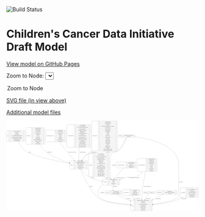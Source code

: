 <link rel='stylesheet' href="assets/style.css">
<link rel='stylesheet' href="https://unpkg.com/leaflet@1.5.1/dist/leaflet.css" integrity="sha512-xwE/Az9zrjBIphAcBb3F6JVqxf46+CDLwfLMHloNu6KEQCAWi6HcDUbeOfBIptF7tcCzusKFjFw2yuvEpDL9wQ==" crossorigin="">
<script type="text/javascript" src="https://code.jquery.com/jquery-3.2.1.min.js"></script>
<script type="text/javascript"  src="https://unpkg.com/leaflet@1.5.1/dist/leaflet.js"></script>
<script type="text/javascript" src="assets/actions.js"></script>

![Build Status](https://github.com/CBIIT/ccdi-model/actions/workflows/model-test-and-deploy.yml/badge.svg)

# Children's Cancer Data Initiative Draft Model

[View model on GitHub Pages](https://cbiit.github.io/ccdi-model/)



Zoom to Node: <select id="node_select">
  <option value="">Zoom to Node</option>
</select>
<div id="model"></div>

<p>
<a href="./model-desc/ccdi-model.svg">SVG file (in view above)</a>
<p>
<a href="./model-desc">Additional model files</a>
<div id='graph' style='display:off;'>
<svg width="3691pt" height="1735pt"
 viewBox="0.00 0.00 3690.50 1735.00" xmlns="http://www.w3.org/2000/svg" xmlns:xlink="http://www.w3.org/1999/xlink">
<g id="graph0" class="graph" transform="scale(1 1) rotate(0) translate(4 1731)">
<title>Perl</title>
<polygon fill="#ffffff" stroke="transparent" points="-4,4 -4,-1731 3686.5,-1731 3686.5,4 -4,4"/>
<!-- imaging_file -->
<g id="node1" class="node">
<title>imaging_file</title>
<path fill="none" stroke="#000000" d="M383.5,-1278C383.5,-1278 717.5,-1278 717.5,-1278 723.5,-1278 729.5,-1284 729.5,-1290 729.5,-1290 729.5,-1588 729.5,-1588 729.5,-1594 723.5,-1600 717.5,-1600 717.5,-1600 383.5,-1600 383.5,-1600 377.5,-1600 371.5,-1594 371.5,-1588 371.5,-1588 371.5,-1290 371.5,-1290 371.5,-1284 377.5,-1278 383.5,-1278"/>
<text text-anchor="middle" x="423.5" y="-1435.3" font-family="Times,serif" font-size="14.00" fill="#000000">imaging_file</text>
<polyline fill="none" stroke="#000000" points="475.5,-1278 475.5,-1600 "/>
<text text-anchor="middle" x="486" y="-1435.3" font-family="Times,serif" font-size="14.00" fill="#000000"> </text>
<polyline fill="none" stroke="#000000" points="496.5,-1278 496.5,-1600 "/>
<text text-anchor="middle" x="602.5" y="-1584.8" font-family="Times,serif" font-size="14.00" fill="#000000">checksum_algorithm</text>
<polyline fill="none" stroke="#000000" points="496.5,-1577 708.5,-1577 "/>
<text text-anchor="middle" x="602.5" y="-1561.8" font-family="Times,serif" font-size="14.00" fill="#000000">checksum_value</text>
<polyline fill="none" stroke="#000000" points="496.5,-1554 708.5,-1554 "/>
<text text-anchor="middle" x="602.5" y="-1538.8" font-family="Times,serif" font-size="14.00" fill="#000000">dcf_indexd_guid</text>
<polyline fill="none" stroke="#000000" points="496.5,-1531 708.5,-1531 "/>
<text text-anchor="middle" x="602.5" y="-1515.8" font-family="Times,serif" font-size="14.00" fill="#000000">file_description</text>
<polyline fill="none" stroke="#000000" points="496.5,-1508 708.5,-1508 "/>
<text text-anchor="middle" x="602.5" y="-1492.8" font-family="Times,serif" font-size="14.00" fill="#000000">file_mapping_level</text>
<polyline fill="none" stroke="#000000" points="496.5,-1485 708.5,-1485 "/>
<text text-anchor="middle" x="602.5" y="-1469.8" font-family="Times,serif" font-size="14.00" fill="#000000">file_name</text>
<polyline fill="none" stroke="#000000" points="496.5,-1462 708.5,-1462 "/>
<text text-anchor="middle" x="602.5" y="-1446.8" font-family="Times,serif" font-size="14.00" fill="#000000">file_size</text>
<polyline fill="none" stroke="#000000" points="496.5,-1439 708.5,-1439 "/>
<text text-anchor="middle" x="602.5" y="-1423.8" font-family="Times,serif" font-size="14.00" fill="#000000">file_type</text>
<polyline fill="none" stroke="#000000" points="496.5,-1416 708.5,-1416 "/>
<text text-anchor="middle" x="602.5" y="-1400.8" font-family="Times,serif" font-size="14.00" fill="#000000">file_url_in_cds</text>
<polyline fill="none" stroke="#000000" points="496.5,-1393 708.5,-1393 "/>
<text text-anchor="middle" x="602.5" y="-1377.8" font-family="Times,serif" font-size="14.00" fill="#000000">image_modality</text>
<polyline fill="none" stroke="#000000" points="496.5,-1370 708.5,-1370 "/>
<text text-anchor="middle" x="602.5" y="-1354.8" font-family="Times,serif" font-size="14.00" fill="#000000">imaging_instrument_model</text>
<polyline fill="none" stroke="#000000" points="496.5,-1347 708.5,-1347 "/>
<text text-anchor="middle" x="602.5" y="-1331.8" font-family="Times,serif" font-size="14.00" fill="#000000">imaging_platform</text>
<polyline fill="none" stroke="#000000" points="496.5,-1324 708.5,-1324 "/>
<text text-anchor="middle" x="602.5" y="-1308.8" font-family="Times,serif" font-size="14.00" fill="#000000">md5sum</text>
<polyline fill="none" stroke="#000000" points="496.5,-1301 708.5,-1301 "/>
<text text-anchor="middle" x="602.5" y="-1285.8" font-family="Times,serif" font-size="14.00" fill="#000000">software_package</text>
<polyline fill="none" stroke="#000000" points="708.5,-1278 708.5,-1600 "/>
<text text-anchor="middle" x="719" y="-1435.3" font-family="Times,serif" font-size="14.00" fill="#000000"> </text>
</g>
<!-- sample -->
<g id="node2" class="node">
<title>sample</title>
<path fill="none" stroke="#000000" d="M1228.5,-800.5C1228.5,-800.5 1542.5,-800.5 1542.5,-800.5 1548.5,-800.5 1554.5,-806.5 1554.5,-812.5 1554.5,-812.5 1554.5,-949.5 1554.5,-949.5 1554.5,-955.5 1548.5,-961.5 1542.5,-961.5 1542.5,-961.5 1228.5,-961.5 1228.5,-961.5 1222.5,-961.5 1216.5,-955.5 1216.5,-949.5 1216.5,-949.5 1216.5,-812.5 1216.5,-812.5 1216.5,-806.5 1222.5,-800.5 1228.5,-800.5"/>
<text text-anchor="middle" x="1250.5" y="-877.3" font-family="Times,serif" font-size="14.00" fill="#000000">sample</text>
<polyline fill="none" stroke="#000000" points="1284.5,-800.5 1284.5,-961.5 "/>
<text text-anchor="middle" x="1295" y="-877.3" font-family="Times,serif" font-size="14.00" fill="#000000"> </text>
<polyline fill="none" stroke="#000000" points="1305.5,-800.5 1305.5,-961.5 "/>
<text text-anchor="middle" x="1419.5" y="-946.3" font-family="Times,serif" font-size="14.00" fill="#000000">alternate_sample_id</text>
<polyline fill="none" stroke="#000000" points="1305.5,-938.5 1533.5,-938.5 "/>
<text text-anchor="middle" x="1419.5" y="-923.3" font-family="Times,serif" font-size="14.00" fill="#000000">participant_age_at_collection</text>
<polyline fill="none" stroke="#000000" points="1305.5,-915.5 1533.5,-915.5 "/>
<text text-anchor="middle" x="1419.5" y="-900.3" font-family="Times,serif" font-size="14.00" fill="#000000">sample_anatomic_site</text>
<polyline fill="none" stroke="#000000" points="1305.5,-892.5 1533.5,-892.5 "/>
<text text-anchor="middle" x="1419.5" y="-877.3" font-family="Times,serif" font-size="14.00" fill="#000000">sample_description</text>
<polyline fill="none" stroke="#000000" points="1305.5,-869.5 1533.5,-869.5 "/>
<text text-anchor="middle" x="1419.5" y="-854.3" font-family="Times,serif" font-size="14.00" fill="#000000">sample_id</text>
<polyline fill="none" stroke="#000000" points="1305.5,-846.5 1533.5,-846.5 "/>
<text text-anchor="middle" x="1419.5" y="-831.3" font-family="Times,serif" font-size="14.00" fill="#000000">sample_tumor_status</text>
<polyline fill="none" stroke="#000000" points="1305.5,-823.5 1533.5,-823.5 "/>
<text text-anchor="middle" x="1419.5" y="-808.3" font-family="Times,serif" font-size="14.00" fill="#000000">sample_type</text>
<polyline fill="none" stroke="#000000" points="1533.5,-800.5 1533.5,-961.5 "/>
<text text-anchor="middle" x="1544" y="-877.3" font-family="Times,serif" font-size="14.00" fill="#000000"> </text>
</g>
<!-- imaging_file&#45;&gt;sample -->
<g id="edge18" class="edge">
<title>imaging_file&#45;&gt;sample</title>
<path fill="none" stroke="#000000" d="M631.8273,-1277.984C660.7022,-1232.4418 696.6141,-1185.8459 738.5,-1151 875.4494,-1037.0687 1067.2898,-965.1572 1206.4908,-924.4587"/>
<polygon fill="#000000" stroke="#000000" points="1207.7896,-927.7264 1216.4209,-921.5822 1205.8419,-921.0028 1207.7896,-927.7264"/>
<text text-anchor="middle" x="822" y="-1121.8" font-family="Times,serif" font-size="14.00" fill="#000000">of_imaging_file</text>
</g>
<!-- participant -->
<g id="node5" class="node">
<title>participant</title>
<path fill="none" stroke="#000000" d="M1854.5,-495.5C1854.5,-495.5 2158.5,-495.5 2158.5,-495.5 2164.5,-495.5 2170.5,-501.5 2170.5,-507.5 2170.5,-507.5 2170.5,-598.5 2170.5,-598.5 2170.5,-604.5 2164.5,-610.5 2158.5,-610.5 2158.5,-610.5 1854.5,-610.5 1854.5,-610.5 1848.5,-610.5 1842.5,-604.5 1842.5,-598.5 1842.5,-598.5 1842.5,-507.5 1842.5,-507.5 1842.5,-501.5 1848.5,-495.5 1854.5,-495.5"/>
<text text-anchor="middle" x="1890.5" y="-549.3" font-family="Times,serif" font-size="14.00" fill="#000000">participant</text>
<polyline fill="none" stroke="#000000" points="1938.5,-495.5 1938.5,-610.5 "/>
<text text-anchor="middle" x="1949" y="-549.3" font-family="Times,serif" font-size="14.00" fill="#000000"> </text>
<polyline fill="none" stroke="#000000" points="1959.5,-495.5 1959.5,-610.5 "/>
<text text-anchor="middle" x="2054.5" y="-595.3" font-family="Times,serif" font-size="14.00" fill="#000000">alternate_participant_id</text>
<polyline fill="none" stroke="#000000" points="1959.5,-587.5 2149.5,-587.5 "/>
<text text-anchor="middle" x="2054.5" y="-572.3" font-family="Times,serif" font-size="14.00" fill="#000000">ethnicity</text>
<polyline fill="none" stroke="#000000" points="1959.5,-564.5 2149.5,-564.5 "/>
<text text-anchor="middle" x="2054.5" y="-549.3" font-family="Times,serif" font-size="14.00" fill="#000000">gender</text>
<polyline fill="none" stroke="#000000" points="1959.5,-541.5 2149.5,-541.5 "/>
<text text-anchor="middle" x="2054.5" y="-526.3" font-family="Times,serif" font-size="14.00" fill="#000000">participant_id</text>
<polyline fill="none" stroke="#000000" points="1959.5,-518.5 2149.5,-518.5 "/>
<text text-anchor="middle" x="2054.5" y="-503.3" font-family="Times,serif" font-size="14.00" fill="#000000">race</text>
<polyline fill="none" stroke="#000000" points="2149.5,-495.5 2149.5,-610.5 "/>
<text text-anchor="middle" x="2160" y="-549.3" font-family="Times,serif" font-size="14.00" fill="#000000"> </text>
</g>
<!-- sample&#45;&gt;participant -->
<g id="edge19" class="edge">
<title>sample&#45;&gt;participant</title>
<path fill="none" stroke="#000000" d="M1432.2345,-800.4584C1463.5976,-753.3267 1509.0764,-696.4846 1563.5,-662 1643.8651,-611.0781 1746.3468,-583.9451 1832.4961,-569.4879"/>
<polygon fill="#000000" stroke="#000000" points="1833.0771,-572.9395 1842.3816,-567.8722 1831.948,-566.0311 1833.0771,-572.9395"/>
<text text-anchor="middle" x="1654" y="-632.8" font-family="Times,serif" font-size="14.00" fill="#000000">of_sample</text>
</g>
<!-- study -->
<g id="node7" class="node">
<title>study</title>
<path fill="none" stroke="#000000" d="M2397.5,-.5C2397.5,-.5 2787.5,-.5 2787.5,-.5 2793.5,-.5 2799.5,-6.5 2799.5,-12.5 2799.5,-12.5 2799.5,-195.5 2799.5,-195.5 2799.5,-201.5 2793.5,-207.5 2787.5,-207.5 2787.5,-207.5 2397.5,-207.5 2397.5,-207.5 2391.5,-207.5 2385.5,-201.5 2385.5,-195.5 2385.5,-195.5 2385.5,-12.5 2385.5,-12.5 2385.5,-6.5 2391.5,-.5 2397.5,-.5"/>
<text text-anchor="middle" x="2413.5" y="-100.3" font-family="Times,serif" font-size="14.00" fill="#000000">study</text>
<polyline fill="none" stroke="#000000" points="2441.5,-.5 2441.5,-207.5 "/>
<text text-anchor="middle" x="2452" y="-100.3" font-family="Times,serif" font-size="14.00" fill="#000000"> </text>
<polyline fill="none" stroke="#000000" points="2462.5,-.5 2462.5,-207.5 "/>
<text text-anchor="middle" x="2620.5" y="-192.3" font-family="Times,serif" font-size="14.00" fill="#000000">experimental_strategy_and_data_subtype</text>
<polyline fill="none" stroke="#000000" points="2462.5,-184.5 2778.5,-184.5 "/>
<text text-anchor="middle" x="2620.5" y="-169.3" font-family="Times,serif" font-size="14.00" fill="#000000">external_url</text>
<polyline fill="none" stroke="#000000" points="2462.5,-161.5 2778.5,-161.5 "/>
<text text-anchor="middle" x="2620.5" y="-146.3" font-family="Times,serif" font-size="14.00" fill="#000000">phs_accession</text>
<polyline fill="none" stroke="#000000" points="2462.5,-138.5 2778.5,-138.5 "/>
<text text-anchor="middle" x="2620.5" y="-123.3" font-family="Times,serif" font-size="14.00" fill="#000000">size_of_data_being_uploaded</text>
<polyline fill="none" stroke="#000000" points="2462.5,-115.5 2778.5,-115.5 "/>
<text text-anchor="middle" x="2620.5" y="-100.3" font-family="Times,serif" font-size="14.00" fill="#000000">study_acronym</text>
<polyline fill="none" stroke="#000000" points="2462.5,-92.5 2778.5,-92.5 "/>
<text text-anchor="middle" x="2620.5" y="-77.3" font-family="Times,serif" font-size="14.00" fill="#000000">study_data_types</text>
<polyline fill="none" stroke="#000000" points="2462.5,-69.5 2778.5,-69.5 "/>
<text text-anchor="middle" x="2620.5" y="-54.3" font-family="Times,serif" font-size="14.00" fill="#000000">study_description</text>
<polyline fill="none" stroke="#000000" points="2462.5,-46.5 2778.5,-46.5 "/>
<text text-anchor="middle" x="2620.5" y="-31.3" font-family="Times,serif" font-size="14.00" fill="#000000">study_name</text>
<polyline fill="none" stroke="#000000" points="2462.5,-23.5 2778.5,-23.5 "/>
<text text-anchor="middle" x="2620.5" y="-8.3" font-family="Times,serif" font-size="14.00" fill="#000000">study_short_title</text>
<polyline fill="none" stroke="#000000" points="2778.5,-.5 2778.5,-207.5 "/>
<text text-anchor="middle" x="2789" y="-100.3" font-family="Times,serif" font-size="14.00" fill="#000000"> </text>
</g>
<!-- sample&#45;&gt;study -->
<g id="edge20" class="edge">
<title>sample&#45;&gt;study</title>
<path fill="none" stroke="#000000" d="M1416.1972,-800.4081C1467.8913,-673.015 1582.6527,-422.7956 1743.5,-259 1829.509,-171.4145 2153.2363,-132.4489 2375.1352,-115.7458"/>
<polygon fill="#000000" stroke="#000000" points="2375.5798,-119.2225 2385.2931,-114.9913 2375.0613,-112.2417 2375.5798,-119.2225"/>
<text text-anchor="middle" x="1619" y="-465.8" font-family="Times,serif" font-size="14.00" fill="#000000">of_sample</text>
</g>
<!-- methylation_array_file -->
<g id="node3" class="node">
<title>methylation_array_file</title>
<path fill="none" stroke="#000000" d="M760,-1324C760,-1324 1127,-1324 1127,-1324 1133,-1324 1139,-1330 1139,-1336 1139,-1336 1139,-1542 1139,-1542 1139,-1548 1133,-1554 1127,-1554 1127,-1554 760,-1554 760,-1554 754,-1554 748,-1548 748,-1542 748,-1542 748,-1336 748,-1336 748,-1330 754,-1324 760,-1324"/>
<text text-anchor="middle" x="837" y="-1435.3" font-family="Times,serif" font-size="14.00" fill="#000000">methylation_array_file</text>
<polyline fill="none" stroke="#000000" points="926,-1324 926,-1554 "/>
<text text-anchor="middle" x="936.5" y="-1435.3" font-family="Times,serif" font-size="14.00" fill="#000000"> </text>
<polyline fill="none" stroke="#000000" points="947,-1324 947,-1554 "/>
<text text-anchor="middle" x="1032.5" y="-1538.8" font-family="Times,serif" font-size="14.00" fill="#000000">dcf_indexd_guid</text>
<polyline fill="none" stroke="#000000" points="947,-1531 1118,-1531 "/>
<text text-anchor="middle" x="1032.5" y="-1515.8" font-family="Times,serif" font-size="14.00" fill="#000000">file_description</text>
<polyline fill="none" stroke="#000000" points="947,-1508 1118,-1508 "/>
<text text-anchor="middle" x="1032.5" y="-1492.8" font-family="Times,serif" font-size="14.00" fill="#000000">file_mapping_level</text>
<polyline fill="none" stroke="#000000" points="947,-1485 1118,-1485 "/>
<text text-anchor="middle" x="1032.5" y="-1469.8" font-family="Times,serif" font-size="14.00" fill="#000000">file_name</text>
<polyline fill="none" stroke="#000000" points="947,-1462 1118,-1462 "/>
<text text-anchor="middle" x="1032.5" y="-1446.8" font-family="Times,serif" font-size="14.00" fill="#000000">file_size</text>
<polyline fill="none" stroke="#000000" points="947,-1439 1118,-1439 "/>
<text text-anchor="middle" x="1032.5" y="-1423.8" font-family="Times,serif" font-size="14.00" fill="#000000">file_type</text>
<polyline fill="none" stroke="#000000" points="947,-1416 1118,-1416 "/>
<text text-anchor="middle" x="1032.5" y="-1400.8" font-family="Times,serif" font-size="14.00" fill="#000000">file_url_in_cds</text>
<polyline fill="none" stroke="#000000" points="947,-1393 1118,-1393 "/>
<text text-anchor="middle" x="1032.5" y="-1377.8" font-family="Times,serif" font-size="14.00" fill="#000000">md5sum</text>
<polyline fill="none" stroke="#000000" points="947,-1370 1118,-1370 "/>
<text text-anchor="middle" x="1032.5" y="-1354.8" font-family="Times,serif" font-size="14.00" fill="#000000">methylation_platform</text>
<polyline fill="none" stroke="#000000" points="947,-1347 1118,-1347 "/>
<text text-anchor="middle" x="1032.5" y="-1331.8" font-family="Times,serif" font-size="14.00" fill="#000000">reporter_label</text>
<polyline fill="none" stroke="#000000" points="1118,-1324 1118,-1554 "/>
<text text-anchor="middle" x="1128.5" y="-1435.3" font-family="Times,serif" font-size="14.00" fill="#000000"> </text>
</g>
<!-- methylation_array_file&#45;&gt;sample -->
<g id="edge15" class="edge">
<title>methylation_array_file&#45;&gt;sample</title>
<path fill="none" stroke="#000000" d="M1021.4566,-1323.853C1058.6826,-1270.3589 1104.6036,-1206.4636 1148.5,-1151 1198.0293,-1088.4193 1257.2561,-1020.9436 1304.1122,-969.1009"/>
<polygon fill="#000000" stroke="#000000" points="1306.8156,-971.3299 1310.933,-961.5679 1301.6266,-966.6315 1306.8156,-971.3299"/>
<text text-anchor="middle" x="1264" y="-1121.8" font-family="Times,serif" font-size="14.00" fill="#000000">of_methylation_array_file</text>
</g>
<!-- synonym -->
<g id="node4" class="node">
<title>synonym</title>
<path fill="none" stroke="#000000" d="M2155,-1416C2155,-1416 2456,-1416 2456,-1416 2462,-1416 2468,-1422 2468,-1428 2468,-1428 2468,-1450 2468,-1450 2468,-1456 2462,-1462 2456,-1462 2456,-1462 2155,-1462 2155,-1462 2149,-1462 2143,-1456 2143,-1450 2143,-1450 2143,-1428 2143,-1428 2143,-1422 2149,-1416 2155,-1416"/>
<text text-anchor="middle" x="2183" y="-1435.3" font-family="Times,serif" font-size="14.00" fill="#000000">synonym</text>
<polyline fill="none" stroke="#000000" points="2223,-1416 2223,-1462 "/>
<text text-anchor="middle" x="2233.5" y="-1435.3" font-family="Times,serif" font-size="14.00" fill="#000000"> </text>
<polyline fill="none" stroke="#000000" points="2244,-1416 2244,-1462 "/>
<text text-anchor="middle" x="2345.5" y="-1446.8" font-family="Times,serif" font-size="14.00" fill="#000000">repository_of_synonym_id</text>
<polyline fill="none" stroke="#000000" points="2244,-1439 2447,-1439 "/>
<text text-anchor="middle" x="2345.5" y="-1423.8" font-family="Times,serif" font-size="14.00" fill="#000000">synonym_id</text>
<polyline fill="none" stroke="#000000" points="2447,-1416 2447,-1462 "/>
<text text-anchor="middle" x="2457.5" y="-1435.3" font-family="Times,serif" font-size="14.00" fill="#000000"> </text>
</g>
<!-- synonym&#45;&gt;sample -->
<g id="edge4" class="edge">
<title>synonym&#45;&gt;sample</title>
<path fill="none" stroke="#000000" d="M2299.6634,-1415.9419C2283.9921,-1359.3611 2235.1904,-1213.7158 2134.5,-1151 2091.5476,-1124.2468 1957.9097,-1137.4162 1907.5,-1133 1902.7186,-1132.5811 1567.7305,-1102.2672 1563.5,-1100 1509.023,-1070.8044 1465.0131,-1017.2046 1434.3827,-970.341"/>
<polygon fill="#000000" stroke="#000000" points="1437.1675,-968.2002 1428.8195,-961.6764 1431.2771,-971.9822 1437.1675,-968.2002"/>
<text text-anchor="middle" x="1950" y="-1121.8" font-family="Times,serif" font-size="14.00" fill="#000000">of_synonym</text>
</g>
<!-- synonym&#45;&gt;participant -->
<g id="edge5" class="edge">
<title>synonym&#45;&gt;participant</title>
<path fill="none" stroke="#000000" d="M2297.5113,-1415.9216C2277.9001,-1362.3791 2222.4761,-1228.3902 2134.5,-1151 2091.6024,-1113.2641 2048.3132,-1147.4565 2016.5,-1100 1965.264,-1023.5702 1985.8555,-749.5004 1998.8985,-620.7375"/>
<polygon fill="#000000" stroke="#000000" points="2002.3993,-620.9083 1999.9399,-610.6029 1995.4359,-620.1927 2002.3993,-620.9083"/>
<text text-anchor="middle" x="2059" y="-877.3" font-family="Times,serif" font-size="14.00" fill="#000000">of_synonym</text>
</g>
<!-- synonym&#45;&gt;study -->
<g id="edge3" class="edge">
<title>synonym&#45;&gt;study</title>
<path fill="none" stroke="#000000" d="M2468.23,-1422.4294C2751.3085,-1383.6473 3304.5,-1259.4451 3304.5,-881 3304.5,-881 3304.5,-881 3304.5,-351.5 3304.5,-309.5306 3314.9167,-288.9347 3285.5,-259 3219.7736,-192.1162 2987.4526,-149.9889 2809.7384,-126.8135"/>
<polygon fill="#000000" stroke="#000000" points="2810.0851,-123.3293 2799.7191,-125.5193 2809.1884,-130.2716 2810.0851,-123.3293"/>
<text text-anchor="middle" x="3347" y="-549.3" font-family="Times,serif" font-size="14.00" fill="#000000">of_synonym</text>
</g>
<!-- participant&#45;&gt;study -->
<g id="edge10" class="edge">
<title>participant&#45;&gt;study</title>
<path fill="none" stroke="#000000" d="M1842.3327,-499.5295C1819.3486,-485.0736 1798.7475,-466.8675 1784.5,-444 1741.0206,-374.2144 1732.1223,-322.3804 1784.5,-259 1858.1698,-169.8547 2161.9259,-131.4688 2375.2161,-115.2952"/>
<polygon fill="#000000" stroke="#000000" points="2375.5916,-118.777 2385.3031,-114.5417 2375.0701,-111.7965 2375.5916,-118.777"/>
<text text-anchor="middle" x="1835" y="-347.8" font-family="Times,serif" font-size="14.00" fill="#000000">of_participant</text>
</g>
<!-- study_arm -->
<g id="node16" class="node">
<title>study_arm</title>
<path fill="none" stroke="#000000" d="M1906,-317C1906,-317 2203,-317 2203,-317 2209,-317 2215,-323 2215,-329 2215,-329 2215,-374 2215,-374 2215,-380 2209,-386 2203,-386 2203,-386 1906,-386 1906,-386 1900,-386 1894,-380 1894,-374 1894,-374 1894,-329 1894,-329 1894,-323 1900,-317 1906,-317"/>
<text text-anchor="middle" x="1940" y="-347.8" font-family="Times,serif" font-size="14.00" fill="#000000">study_arm</text>
<polyline fill="none" stroke="#000000" points="1986,-317 1986,-386 "/>
<text text-anchor="middle" x="1996.5" y="-347.8" font-family="Times,serif" font-size="14.00" fill="#000000"> </text>
<polyline fill="none" stroke="#000000" points="2007,-317 2007,-386 "/>
<text text-anchor="middle" x="2100.5" y="-370.8" font-family="Times,serif" font-size="14.00" fill="#000000">clinical_trial_arm</text>
<polyline fill="none" stroke="#000000" points="2007,-363 2194,-363 "/>
<text text-anchor="middle" x="2100.5" y="-347.8" font-family="Times,serif" font-size="14.00" fill="#000000">clinical_trial_identifier</text>
<polyline fill="none" stroke="#000000" points="2007,-340 2194,-340 "/>
<text text-anchor="middle" x="2100.5" y="-324.8" font-family="Times,serif" font-size="14.00" fill="#000000">clinical_trial_repository</text>
<polyline fill="none" stroke="#000000" points="2194,-317 2194,-386 "/>
<text text-anchor="middle" x="2204.5" y="-347.8" font-family="Times,serif" font-size="14.00" fill="#000000"> </text>
</g>
<!-- participant&#45;&gt;study_arm -->
<g id="edge11" class="edge">
<title>participant&#45;&gt;study_arm</title>
<path fill="none" stroke="#000000" d="M2020.2549,-495.2582C2027.7636,-463.7373 2036.9193,-425.3022 2043.8741,-396.1068"/>
<polygon fill="#000000" stroke="#000000" points="2047.3233,-396.7308 2046.2359,-386.1919 2040.5138,-395.1087 2047.3233,-396.7308"/>
<text text-anchor="middle" x="2078" y="-465.8" font-family="Times,serif" font-size="14.00" fill="#000000">of_participant</text>
</g>
<!-- study_personnel -->
<g id="node6" class="node">
<title>study_personnel</title>
<path fill="none" stroke="#000000" d="M2245,-294C2245,-294 2552,-294 2552,-294 2558,-294 2564,-300 2564,-306 2564,-306 2564,-397 2564,-397 2564,-403 2558,-409 2552,-409 2552,-409 2245,-409 2245,-409 2239,-409 2233,-403 2233,-397 2233,-397 2233,-306 2233,-306 2233,-300 2239,-294 2245,-294"/>
<text text-anchor="middle" x="2300" y="-347.8" font-family="Times,serif" font-size="14.00" fill="#000000">study_personnel</text>
<polyline fill="none" stroke="#000000" points="2367,-294 2367,-409 "/>
<text text-anchor="middle" x="2377.5" y="-347.8" font-family="Times,serif" font-size="14.00" fill="#000000"> </text>
<polyline fill="none" stroke="#000000" points="2388,-294 2388,-409 "/>
<text text-anchor="middle" x="2465.5" y="-393.8" font-family="Times,serif" font-size="14.00" fill="#000000">email_address</text>
<polyline fill="none" stroke="#000000" points="2388,-386 2543,-386 "/>
<text text-anchor="middle" x="2465.5" y="-370.8" font-family="Times,serif" font-size="14.00" fill="#000000">institution</text>
<polyline fill="none" stroke="#000000" points="2388,-363 2543,-363 "/>
<text text-anchor="middle" x="2465.5" y="-347.8" font-family="Times,serif" font-size="14.00" fill="#000000">personnel_name</text>
<polyline fill="none" stroke="#000000" points="2388,-340 2543,-340 "/>
<text text-anchor="middle" x="2465.5" y="-324.8" font-family="Times,serif" font-size="14.00" fill="#000000">personnel_type</text>
<polyline fill="none" stroke="#000000" points="2388,-317 2543,-317 "/>
<text text-anchor="middle" x="2465.5" y="-301.8" font-family="Times,serif" font-size="14.00" fill="#000000">study_personnel_id</text>
<polyline fill="none" stroke="#000000" points="2543,-294 2543,-409 "/>
<text text-anchor="middle" x="2553.5" y="-347.8" font-family="Times,serif" font-size="14.00" fill="#000000"> </text>
</g>
<!-- study_personnel&#45;&gt;study -->
<g id="edge21" class="edge">
<title>study_personnel&#45;&gt;study</title>
<path fill="none" stroke="#000000" d="M2409.7881,-293.923C2416.0593,-271.379 2425.5162,-246.1488 2439.5,-226 2441.9516,-222.4676 2444.5347,-218.9864 2447.2304,-215.5597"/>
<polygon fill="#000000" stroke="#000000" points="2450.0724,-217.6139 2453.7156,-207.6652 2444.6634,-213.1706 2450.0724,-217.6139"/>
<text text-anchor="middle" x="2509" y="-229.8" font-family="Times,serif" font-size="14.00" fill="#000000">of_study_personnel</text>
</g>
<!-- clinical_measure_file -->
<g id="node8" class="node">
<title>clinical_measure_file</title>
<path fill="none" stroke="#000000" d="M2521.5,-754.5C2521.5,-754.5 2873.5,-754.5 2873.5,-754.5 2879.5,-754.5 2885.5,-760.5 2885.5,-766.5 2885.5,-766.5 2885.5,-995.5 2885.5,-995.5 2885.5,-1001.5 2879.5,-1007.5 2873.5,-1007.5 2873.5,-1007.5 2521.5,-1007.5 2521.5,-1007.5 2515.5,-1007.5 2509.5,-1001.5 2509.5,-995.5 2509.5,-995.5 2509.5,-766.5 2509.5,-766.5 2509.5,-760.5 2515.5,-754.5 2521.5,-754.5"/>
<text text-anchor="middle" x="2593" y="-877.3" font-family="Times,serif" font-size="14.00" fill="#000000">clinical_measure_file</text>
<polyline fill="none" stroke="#000000" points="2676.5,-754.5 2676.5,-1007.5 "/>
<text text-anchor="middle" x="2687" y="-877.3" font-family="Times,serif" font-size="14.00" fill="#000000"> </text>
<polyline fill="none" stroke="#000000" points="2697.5,-754.5 2697.5,-1007.5 "/>
<text text-anchor="middle" x="2781" y="-992.3" font-family="Times,serif" font-size="14.00" fill="#000000">checksum_algorithm</text>
<polyline fill="none" stroke="#000000" points="2697.5,-984.5 2864.5,-984.5 "/>
<text text-anchor="middle" x="2781" y="-969.3" font-family="Times,serif" font-size="14.00" fill="#000000">checksum_value</text>
<polyline fill="none" stroke="#000000" points="2697.5,-961.5 2864.5,-961.5 "/>
<text text-anchor="middle" x="2781" y="-946.3" font-family="Times,serif" font-size="14.00" fill="#000000">dcf_indexd_guid</text>
<polyline fill="none" stroke="#000000" points="2697.5,-938.5 2864.5,-938.5 "/>
<text text-anchor="middle" x="2781" y="-923.3" font-family="Times,serif" font-size="14.00" fill="#000000">file_description</text>
<polyline fill="none" stroke="#000000" points="2697.5,-915.5 2864.5,-915.5 "/>
<text text-anchor="middle" x="2781" y="-900.3" font-family="Times,serif" font-size="14.00" fill="#000000">file_mapping_level</text>
<polyline fill="none" stroke="#000000" points="2697.5,-892.5 2864.5,-892.5 "/>
<text text-anchor="middle" x="2781" y="-877.3" font-family="Times,serif" font-size="14.00" fill="#000000">file_name</text>
<polyline fill="none" stroke="#000000" points="2697.5,-869.5 2864.5,-869.5 "/>
<text text-anchor="middle" x="2781" y="-854.3" font-family="Times,serif" font-size="14.00" fill="#000000">file_size</text>
<polyline fill="none" stroke="#000000" points="2697.5,-846.5 2864.5,-846.5 "/>
<text text-anchor="middle" x="2781" y="-831.3" font-family="Times,serif" font-size="14.00" fill="#000000">file_type</text>
<polyline fill="none" stroke="#000000" points="2697.5,-823.5 2864.5,-823.5 "/>
<text text-anchor="middle" x="2781" y="-808.3" font-family="Times,serif" font-size="14.00" fill="#000000">file_url_in_cds</text>
<polyline fill="none" stroke="#000000" points="2697.5,-800.5 2864.5,-800.5 "/>
<text text-anchor="middle" x="2781" y="-785.3" font-family="Times,serif" font-size="14.00" fill="#000000">md5sum</text>
<polyline fill="none" stroke="#000000" points="2697.5,-777.5 2864.5,-777.5 "/>
<text text-anchor="middle" x="2781" y="-762.3" font-family="Times,serif" font-size="14.00" fill="#000000">participant_list</text>
<polyline fill="none" stroke="#000000" points="2864.5,-754.5 2864.5,-1007.5 "/>
<text text-anchor="middle" x="2875" y="-877.3" font-family="Times,serif" font-size="14.00" fill="#000000"> </text>
</g>
<!-- clinical_measure_file&#45;&gt;participant -->
<g id="edge7" class="edge">
<title>clinical_measure_file&#45;&gt;participant</title>
<path fill="none" stroke="#000000" d="M2611.7076,-754.4098C2580.9371,-718.6342 2543.1599,-683.5988 2500.5,-662 2428.3761,-625.4834 2398.5579,-660.8866 2319.5,-644 2298.8832,-639.5963 2294.6462,-635.2108 2274.5,-629 2244.1346,-619.6388 2211.7025,-610.0766 2180.2649,-601.0332"/>
<polygon fill="#000000" stroke="#000000" points="2181.1212,-597.6378 2170.5437,-598.2441 2179.1906,-604.3663 2181.1212,-597.6378"/>
<text text-anchor="middle" x="2449" y="-632.8" font-family="Times,serif" font-size="14.00" fill="#000000">of_clinical_measure_file_participant</text>
</g>
<!-- clinical_measure_file&#45;&gt;study -->
<g id="edge2" class="edge">
<title>clinical_measure_file&#45;&gt;study</title>
<path fill="none" stroke="#000000" d="M2667.6987,-754.1151C2648.5015,-667.2984 2624.7385,-549.2972 2611.5,-444 2602.0652,-368.9572 2597.3153,-284.0071 2594.924,-217.7928"/>
<polygon fill="#000000" stroke="#000000" points="2598.4202,-217.6196 2594.574,-207.7476 2591.4244,-217.8634 2598.4202,-217.6196"/>
<text text-anchor="middle" x="2701.5" y="-465.8" font-family="Times,serif" font-size="14.00" fill="#000000">of_clinical_measure_file</text>
</g>
<!-- sample_diagnosis -->
<g id="node9" class="node">
<title>sample_diagnosis</title>
<path fill="none" stroke="#000000" d="M1169,-1220.5C1169,-1220.5 1602,-1220.5 1602,-1220.5 1608,-1220.5 1614,-1226.5 1614,-1232.5 1614,-1232.5 1614,-1645.5 1614,-1645.5 1614,-1651.5 1608,-1657.5 1602,-1657.5 1602,-1657.5 1169,-1657.5 1169,-1657.5 1163,-1657.5 1157,-1651.5 1157,-1645.5 1157,-1645.5 1157,-1232.5 1157,-1232.5 1157,-1226.5 1163,-1220.5 1169,-1220.5"/>
<text text-anchor="middle" x="1228.5" y="-1435.3" font-family="Times,serif" font-size="14.00" fill="#000000">sample_diagnosis</text>
<polyline fill="none" stroke="#000000" points="1300,-1220.5 1300,-1657.5 "/>
<text text-anchor="middle" x="1310.5" y="-1435.3" font-family="Times,serif" font-size="14.00" fill="#000000"> </text>
<polyline fill="none" stroke="#000000" points="1321,-1220.5 1321,-1657.5 "/>
<text text-anchor="middle" x="1457" y="-1642.3" font-family="Times,serif" font-size="14.00" fill="#000000">age_at_diagnosis</text>
<polyline fill="none" stroke="#000000" points="1321,-1634.5 1593,-1634.5 "/>
<text text-anchor="middle" x="1457" y="-1619.3" font-family="Times,serif" font-size="14.00" fill="#000000">days_to_last_followup</text>
<polyline fill="none" stroke="#000000" points="1321,-1611.5 1593,-1611.5 "/>
<text text-anchor="middle" x="1457" y="-1596.3" font-family="Times,serif" font-size="14.00" fill="#000000">days_to_last_known_disease_status</text>
<polyline fill="none" stroke="#000000" points="1321,-1588.5 1593,-1588.5 "/>
<text text-anchor="middle" x="1457" y="-1573.3" font-family="Times,serif" font-size="14.00" fill="#000000">days_to_recurrence</text>
<polyline fill="none" stroke="#000000" points="1321,-1565.5 1593,-1565.5 "/>
<text text-anchor="middle" x="1457" y="-1550.3" font-family="Times,serif" font-size="14.00" fill="#000000">diagnosis_finer_resolution</text>
<polyline fill="none" stroke="#000000" points="1321,-1542.5 1593,-1542.5 "/>
<text text-anchor="middle" x="1457" y="-1527.3" font-family="Times,serif" font-size="14.00" fill="#000000">diagnosis_icd_cm</text>
<polyline fill="none" stroke="#000000" points="1321,-1519.5 1593,-1519.5 "/>
<text text-anchor="middle" x="1457" y="-1504.3" font-family="Times,serif" font-size="14.00" fill="#000000">diagnosis_icd_o</text>
<polyline fill="none" stroke="#000000" points="1321,-1496.5 1593,-1496.5 "/>
<text text-anchor="middle" x="1457" y="-1481.3" font-family="Times,serif" font-size="14.00" fill="#000000">last_known_disease_status</text>
<polyline fill="none" stroke="#000000" points="1321,-1473.5 1593,-1473.5 "/>
<text text-anchor="middle" x="1457" y="-1458.3" font-family="Times,serif" font-size="14.00" fill="#000000">primary_site</text>
<polyline fill="none" stroke="#000000" points="1321,-1450.5 1593,-1450.5 "/>
<text text-anchor="middle" x="1457" y="-1435.3" font-family="Times,serif" font-size="14.00" fill="#000000">progression_or_recurrence</text>
<polyline fill="none" stroke="#000000" points="1321,-1427.5 1593,-1427.5 "/>
<text text-anchor="middle" x="1457" y="-1412.3" font-family="Times,serif" font-size="14.00" fill="#000000">sample_diagnosis_id</text>
<polyline fill="none" stroke="#000000" points="1321,-1404.5 1593,-1404.5 "/>
<text text-anchor="middle" x="1457" y="-1389.3" font-family="Times,serif" font-size="14.00" fill="#000000">site_of_resection_or_biopsy</text>
<polyline fill="none" stroke="#000000" points="1321,-1381.5 1593,-1381.5 "/>
<text text-anchor="middle" x="1457" y="-1366.3" font-family="Times,serif" font-size="14.00" fill="#000000">tissue_or_organ_of_origin</text>
<polyline fill="none" stroke="#000000" points="1321,-1358.5 1593,-1358.5 "/>
<text text-anchor="middle" x="1457" y="-1343.3" font-family="Times,serif" font-size="14.00" fill="#000000">tumor_grade</text>
<polyline fill="none" stroke="#000000" points="1321,-1335.5 1593,-1335.5 "/>
<text text-anchor="middle" x="1457" y="-1320.3" font-family="Times,serif" font-size="14.00" fill="#000000">tumor_incidence_type</text>
<polyline fill="none" stroke="#000000" points="1321,-1312.5 1593,-1312.5 "/>
<text text-anchor="middle" x="1457" y="-1297.3" font-family="Times,serif" font-size="14.00" fill="#000000">tumor_morphology</text>
<polyline fill="none" stroke="#000000" points="1321,-1289.5 1593,-1289.5 "/>
<text text-anchor="middle" x="1457" y="-1274.3" font-family="Times,serif" font-size="14.00" fill="#000000">tumor_stage_clinical_m</text>
<polyline fill="none" stroke="#000000" points="1321,-1266.5 1593,-1266.5 "/>
<text text-anchor="middle" x="1457" y="-1251.3" font-family="Times,serif" font-size="14.00" fill="#000000">tumor_stage_clinical_n</text>
<polyline fill="none" stroke="#000000" points="1321,-1243.5 1593,-1243.5 "/>
<text text-anchor="middle" x="1457" y="-1228.3" font-family="Times,serif" font-size="14.00" fill="#000000">tumor_stage_clinical_t</text>
<polyline fill="none" stroke="#000000" points="1593,-1220.5 1593,-1657.5 "/>
<text text-anchor="middle" x="1603.5" y="-1435.3" font-family="Times,serif" font-size="14.00" fill="#000000"> </text>
</g>
<!-- sample_diagnosis&#45;&gt;sample -->
<g id="edge13" class="edge">
<title>sample_diagnosis&#45;&gt;sample</title>
<path fill="none" stroke="#000000" d="M1385.5,-1220.4653C1385.5,-1133.8721 1385.5,-1039.1156 1385.5,-971.7739"/>
<polygon fill="#000000" stroke="#000000" points="1389.0001,-971.6246 1385.5,-961.6246 1382.0001,-971.6246 1389.0001,-971.6246"/>
<text text-anchor="middle" x="1459.5" y="-1121.8" font-family="Times,serif" font-size="14.00" fill="#000000">of_sample_diagnosis</text>
</g>
<!-- publication -->
<g id="node10" class="node">
<title>publication</title>
<path fill="none" stroke="#000000" d="M2632.5,-333.5C2632.5,-333.5 2842.5,-333.5 2842.5,-333.5 2848.5,-333.5 2854.5,-339.5 2854.5,-345.5 2854.5,-345.5 2854.5,-357.5 2854.5,-357.5 2854.5,-363.5 2848.5,-369.5 2842.5,-369.5 2842.5,-369.5 2632.5,-369.5 2632.5,-369.5 2626.5,-369.5 2620.5,-363.5 2620.5,-357.5 2620.5,-357.5 2620.5,-345.5 2620.5,-345.5 2620.5,-339.5 2626.5,-333.5 2632.5,-333.5"/>
<text text-anchor="middle" x="2669" y="-347.8" font-family="Times,serif" font-size="14.00" fill="#000000">publication</text>
<polyline fill="none" stroke="#000000" points="2717.5,-333.5 2717.5,-369.5 "/>
<text text-anchor="middle" x="2728" y="-347.8" font-family="Times,serif" font-size="14.00" fill="#000000"> </text>
<polyline fill="none" stroke="#000000" points="2738.5,-333.5 2738.5,-369.5 "/>
<text text-anchor="middle" x="2786" y="-347.8" font-family="Times,serif" font-size="14.00" fill="#000000">pubmed_id</text>
<polyline fill="none" stroke="#000000" points="2833.5,-333.5 2833.5,-369.5 "/>
<text text-anchor="middle" x="2844" y="-347.8" font-family="Times,serif" font-size="14.00" fill="#000000"> </text>
</g>
<!-- publication&#45;&gt;study -->
<g id="edge8" class="edge">
<title>publication&#45;&gt;study</title>
<path fill="none" stroke="#000000" d="M2726.8378,-333.3007C2712.1838,-308.2879 2684.6287,-261.2541 2658.2703,-216.2631"/>
<polygon fill="#000000" stroke="#000000" points="2661.2676,-214.4551 2653.1927,-207.5961 2655.2278,-217.9936 2661.2676,-214.4551"/>
<text text-anchor="middle" x="2719.5" y="-229.8" font-family="Times,serif" font-size="14.00" fill="#000000">of_publication</text>
</g>
<!-- sequencing_file -->
<g id="node11" class="node">
<title>sequencing_file</title>
<path fill="none" stroke="#000000" d="M1644,-1151.5C1644,-1151.5 2113,-1151.5 2113,-1151.5 2119,-1151.5 2125,-1157.5 2125,-1163.5 2125,-1163.5 2125,-1714.5 2125,-1714.5 2125,-1720.5 2119,-1726.5 2113,-1726.5 2113,-1726.5 1644,-1726.5 1644,-1726.5 1638,-1726.5 1632,-1720.5 1632,-1714.5 1632,-1714.5 1632,-1163.5 1632,-1163.5 1632,-1157.5 1638,-1151.5 1644,-1151.5"/>
<text text-anchor="middle" x="1696" y="-1435.3" font-family="Times,serif" font-size="14.00" fill="#000000">sequencing_file</text>
<polyline fill="none" stroke="#000000" points="1760,-1151.5 1760,-1726.5 "/>
<text text-anchor="middle" x="1770.5" y="-1435.3" font-family="Times,serif" font-size="14.00" fill="#000000"> </text>
<polyline fill="none" stroke="#000000" points="1781,-1151.5 1781,-1726.5 "/>
<text text-anchor="middle" x="1942.5" y="-1711.3" font-family="Times,serif" font-size="14.00" fill="#000000">avg_read_length</text>
<polyline fill="none" stroke="#000000" points="1781,-1703.5 2104,-1703.5 "/>
<text text-anchor="middle" x="1942.5" y="-1688.3" font-family="Times,serif" font-size="14.00" fill="#000000">checksum_algorithm</text>
<polyline fill="none" stroke="#000000" points="1781,-1680.5 2104,-1680.5 "/>
<text text-anchor="middle" x="1942.5" y="-1665.3" font-family="Times,serif" font-size="14.00" fill="#000000">checksum_value</text>
<polyline fill="none" stroke="#000000" points="1781,-1657.5 2104,-1657.5 "/>
<text text-anchor="middle" x="1942.5" y="-1642.3" font-family="Times,serif" font-size="14.00" fill="#000000">coverage</text>
<polyline fill="none" stroke="#000000" points="1781,-1634.5 2104,-1634.5 "/>
<text text-anchor="middle" x="1942.5" y="-1619.3" font-family="Times,serif" font-size="14.00" fill="#000000">custom_assembly_fasta_file_for_alignment</text>
<polyline fill="none" stroke="#000000" points="1781,-1611.5 2104,-1611.5 "/>
<text text-anchor="middle" x="1942.5" y="-1596.3" font-family="Times,serif" font-size="14.00" fill="#000000">dcf_indexd_guid</text>
<polyline fill="none" stroke="#000000" points="1781,-1588.5 2104,-1588.5 "/>
<text text-anchor="middle" x="1942.5" y="-1573.3" font-family="Times,serif" font-size="14.00" fill="#000000">design_description</text>
<polyline fill="none" stroke="#000000" points="1781,-1565.5 2104,-1565.5 "/>
<text text-anchor="middle" x="1942.5" y="-1550.3" font-family="Times,serif" font-size="14.00" fill="#000000">file_description</text>
<polyline fill="none" stroke="#000000" points="1781,-1542.5 2104,-1542.5 "/>
<text text-anchor="middle" x="1942.5" y="-1527.3" font-family="Times,serif" font-size="14.00" fill="#000000">file_mapping_level</text>
<polyline fill="none" stroke="#000000" points="1781,-1519.5 2104,-1519.5 "/>
<text text-anchor="middle" x="1942.5" y="-1504.3" font-family="Times,serif" font-size="14.00" fill="#000000">file_name</text>
<polyline fill="none" stroke="#000000" points="1781,-1496.5 2104,-1496.5 "/>
<text text-anchor="middle" x="1942.5" y="-1481.3" font-family="Times,serif" font-size="14.00" fill="#000000">file_size</text>
<polyline fill="none" stroke="#000000" points="1781,-1473.5 2104,-1473.5 "/>
<text text-anchor="middle" x="1942.5" y="-1458.3" font-family="Times,serif" font-size="14.00" fill="#000000">file_type</text>
<polyline fill="none" stroke="#000000" points="1781,-1450.5 2104,-1450.5 "/>
<text text-anchor="middle" x="1942.5" y="-1435.3" font-family="Times,serif" font-size="14.00" fill="#000000">file_url_in_cds</text>
<polyline fill="none" stroke="#000000" points="1781,-1427.5 2104,-1427.5 "/>
<text text-anchor="middle" x="1942.5" y="-1412.3" font-family="Times,serif" font-size="14.00" fill="#000000">instrument_model</text>
<polyline fill="none" stroke="#000000" points="1781,-1404.5 2104,-1404.5 "/>
<text text-anchor="middle" x="1942.5" y="-1389.3" font-family="Times,serif" font-size="14.00" fill="#000000">library_id</text>
<polyline fill="none" stroke="#000000" points="1781,-1381.5 2104,-1381.5 "/>
<text text-anchor="middle" x="1942.5" y="-1366.3" font-family="Times,serif" font-size="14.00" fill="#000000">library_layout</text>
<polyline fill="none" stroke="#000000" points="1781,-1358.5 2104,-1358.5 "/>
<text text-anchor="middle" x="1942.5" y="-1343.3" font-family="Times,serif" font-size="14.00" fill="#000000">library_selection</text>
<polyline fill="none" stroke="#000000" points="1781,-1335.5 2104,-1335.5 "/>
<text text-anchor="middle" x="1942.5" y="-1320.3" font-family="Times,serif" font-size="14.00" fill="#000000">library_source</text>
<polyline fill="none" stroke="#000000" points="1781,-1312.5 2104,-1312.5 "/>
<text text-anchor="middle" x="1942.5" y="-1297.3" font-family="Times,serif" font-size="14.00" fill="#000000">library_strategy</text>
<polyline fill="none" stroke="#000000" points="1781,-1289.5 2104,-1289.5 "/>
<text text-anchor="middle" x="1942.5" y="-1274.3" font-family="Times,serif" font-size="14.00" fill="#000000">md5sum</text>
<polyline fill="none" stroke="#000000" points="1781,-1266.5 2104,-1266.5 "/>
<text text-anchor="middle" x="1942.5" y="-1251.3" font-family="Times,serif" font-size="14.00" fill="#000000">number_of_bp</text>
<polyline fill="none" stroke="#000000" points="1781,-1243.5 2104,-1243.5 "/>
<text text-anchor="middle" x="1942.5" y="-1228.3" font-family="Times,serif" font-size="14.00" fill="#000000">number_of_reads</text>
<polyline fill="none" stroke="#000000" points="1781,-1220.5 2104,-1220.5 "/>
<text text-anchor="middle" x="1942.5" y="-1205.3" font-family="Times,serif" font-size="14.00" fill="#000000">platform</text>
<polyline fill="none" stroke="#000000" points="1781,-1197.5 2104,-1197.5 "/>
<text text-anchor="middle" x="1942.5" y="-1182.3" font-family="Times,serif" font-size="14.00" fill="#000000">reference_genome_assembly</text>
<polyline fill="none" stroke="#000000" points="1781,-1174.5 2104,-1174.5 "/>
<text text-anchor="middle" x="1942.5" y="-1159.3" font-family="Times,serif" font-size="14.00" fill="#000000">sequence_alignment_software</text>
<polyline fill="none" stroke="#000000" points="2104,-1151.5 2104,-1726.5 "/>
<text text-anchor="middle" x="2114.5" y="-1435.3" font-family="Times,serif" font-size="14.00" fill="#000000"> </text>
</g>
<!-- sequencing_file&#45;&gt;sample -->
<g id="edge9" class="edge">
<title>sequencing_file&#45;&gt;sample</title>
<path fill="none" stroke="#000000" d="M1631.7424,-1159.1344C1628.9906,-1156.4 1626.2426,-1153.6877 1623.5,-1151 1598.5036,-1126.5037 1587.9738,-1125.0184 1563.5,-1100 1523.8312,-1059.4486 1483.6349,-1010.7814 1451.5023,-969.6343"/>
<polygon fill="#000000" stroke="#000000" points="1454.0869,-967.2563 1445.1858,-961.5098 1448.5605,-971.5528 1454.0869,-967.2563"/>
<text text-anchor="middle" x="1668" y="-1121.8" font-family="Times,serif" font-size="14.00" fill="#000000">of_sequencing_file</text>
</g>
<!-- pdx -->
<g id="node12" class="node">
<title>pdx</title>
<path fill="none" stroke="#000000" d="M12,-1335.5C12,-1335.5 341,-1335.5 341,-1335.5 347,-1335.5 353,-1341.5 353,-1347.5 353,-1347.5 353,-1530.5 353,-1530.5 353,-1536.5 347,-1542.5 341,-1542.5 341,-1542.5 12,-1542.5 12,-1542.5 6,-1542.5 0,-1536.5 0,-1530.5 0,-1530.5 0,-1347.5 0,-1347.5 0,-1341.5 6,-1335.5 12,-1335.5"/>
<text text-anchor="middle" x="21.5" y="-1435.3" font-family="Times,serif" font-size="14.00" fill="#000000">pdx</text>
<polyline fill="none" stroke="#000000" points="43,-1335.5 43,-1542.5 "/>
<text text-anchor="middle" x="53.5" y="-1435.3" font-family="Times,serif" font-size="14.00" fill="#000000"> </text>
<polyline fill="none" stroke="#000000" points="64,-1335.5 64,-1542.5 "/>
<text text-anchor="middle" x="198" y="-1527.3" font-family="Times,serif" font-size="14.00" fill="#000000">injection_type_and_site</text>
<polyline fill="none" stroke="#000000" points="64,-1519.5 332,-1519.5 "/>
<text text-anchor="middle" x="198" y="-1504.3" font-family="Times,serif" font-size="14.00" fill="#000000">model_id</text>
<polyline fill="none" stroke="#000000" points="64,-1496.5 332,-1496.5 "/>
<text text-anchor="middle" x="198" y="-1481.3" font-family="Times,serif" font-size="14.00" fill="#000000">model_type</text>
<polyline fill="none" stroke="#000000" points="64,-1473.5 332,-1473.5 "/>
<text text-anchor="middle" x="198" y="-1458.3" font-family="Times,serif" font-size="14.00" fill="#000000">mouse_strain</text>
<polyline fill="none" stroke="#000000" points="64,-1450.5 332,-1450.5 "/>
<text text-anchor="middle" x="198" y="-1435.3" font-family="Times,serif" font-size="14.00" fill="#000000">strain_immune_system_humanized</text>
<polyline fill="none" stroke="#000000" points="64,-1427.5 332,-1427.5 "/>
<text text-anchor="middle" x="198" y="-1412.3" font-family="Times,serif" font-size="14.00" fill="#000000">tumor_characterization_method</text>
<polyline fill="none" stroke="#000000" points="64,-1404.5 332,-1404.5 "/>
<text text-anchor="middle" x="198" y="-1389.3" font-family="Times,serif" font-size="14.00" fill="#000000">tumor_not_mus_or_ebv_origin</text>
<polyline fill="none" stroke="#000000" points="64,-1381.5 332,-1381.5 "/>
<text text-anchor="middle" x="198" y="-1366.3" font-family="Times,serif" font-size="14.00" fill="#000000">tumor_preparation</text>
<polyline fill="none" stroke="#000000" points="64,-1358.5 332,-1358.5 "/>
<text text-anchor="middle" x="198" y="-1343.3" font-family="Times,serif" font-size="14.00" fill="#000000">type_of_humanization</text>
<polyline fill="none" stroke="#000000" points="332,-1335.5 332,-1542.5 "/>
<text text-anchor="middle" x="342.5" y="-1435.3" font-family="Times,serif" font-size="14.00" fill="#000000"> </text>
</g>
<!-- pdx&#45;&gt;sample -->
<g id="edge6" class="edge">
<title>pdx&#45;&gt;sample</title>
<path fill="none" stroke="#000000" d="M219.8551,-1335.2797C250.9055,-1273.1247 298.5475,-1197.4038 362.5,-1151 496.6953,-1053.628 950.3416,-959.3206 1206.1666,-912.1764"/>
<polygon fill="#000000" stroke="#000000" points="1207.1098,-915.5618 1216.3127,-910.3122 1205.8448,-908.677 1207.1098,-915.5618"/>
<text text-anchor="middle" x="444.5" y="-1121.8" font-family="Times,serif" font-size="14.00" fill="#000000">of_pdx</text>
</g>
<!-- study_funding -->
<g id="node13" class="node">
<title>study_funding</title>
<path fill="none" stroke="#000000" d="M2885,-317C2885,-317 3264,-317 3264,-317 3270,-317 3276,-323 3276,-329 3276,-329 3276,-374 3276,-374 3276,-380 3270,-386 3264,-386 3264,-386 2885,-386 2885,-386 2879,-386 2873,-380 2873,-374 2873,-374 2873,-329 2873,-329 2873,-323 2879,-317 2885,-317"/>
<text text-anchor="middle" x="2932.5" y="-347.8" font-family="Times,serif" font-size="14.00" fill="#000000">study_funding</text>
<polyline fill="none" stroke="#000000" points="2992,-317 2992,-386 "/>
<text text-anchor="middle" x="3002.5" y="-347.8" font-family="Times,serif" font-size="14.00" fill="#000000"> </text>
<polyline fill="none" stroke="#000000" points="3013,-317 3013,-386 "/>
<text text-anchor="middle" x="3134" y="-370.8" font-family="Times,serif" font-size="14.00" fill="#000000">funding_agency</text>
<polyline fill="none" stroke="#000000" points="3013,-363 3255,-363 "/>
<text text-anchor="middle" x="3134" y="-347.8" font-family="Times,serif" font-size="14.00" fill="#000000">funding_source_program_name</text>
<polyline fill="none" stroke="#000000" points="3013,-340 3255,-340 "/>
<text text-anchor="middle" x="3134" y="-324.8" font-family="Times,serif" font-size="14.00" fill="#000000">grant_id</text>
<polyline fill="none" stroke="#000000" points="3255,-317 3255,-386 "/>
<text text-anchor="middle" x="3265.5" y="-347.8" font-family="Times,serif" font-size="14.00" fill="#000000"> </text>
</g>
<!-- study_funding&#45;&gt;study -->
<g id="edge14" class="edge">
<title>study_funding&#45;&gt;study</title>
<path fill="none" stroke="#000000" d="M3007.2264,-316.956C2953.9899,-289.6198 2876.6154,-249.8891 2803.0804,-212.13"/>
<polygon fill="#000000" stroke="#000000" points="2804.6281,-208.9903 2794.1336,-207.5359 2801.4306,-215.2173 2804.6281,-208.9903"/>
<text text-anchor="middle" x="2909.5" y="-229.8" font-family="Times,serif" font-size="14.00" fill="#000000">of_study_funding</text>
</g>
<!-- therapeutic_procedure -->
<g id="node14" class="node">
<title>therapeutic_procedure</title>
<path fill="none" stroke="#000000" d="M2122,-823.5C2122,-823.5 2479,-823.5 2479,-823.5 2485,-823.5 2491,-829.5 2491,-835.5 2491,-835.5 2491,-926.5 2491,-926.5 2491,-932.5 2485,-938.5 2479,-938.5 2479,-938.5 2122,-938.5 2122,-938.5 2116,-938.5 2110,-932.5 2110,-926.5 2110,-926.5 2110,-835.5 2110,-835.5 2110,-829.5 2116,-823.5 2122,-823.5"/>
<text text-anchor="middle" x="2200.5" y="-877.3" font-family="Times,serif" font-size="14.00" fill="#000000">therapeutic_procedure</text>
<polyline fill="none" stroke="#000000" points="2291,-823.5 2291,-938.5 "/>
<text text-anchor="middle" x="2301.5" y="-877.3" font-family="Times,serif" font-size="14.00" fill="#000000"> </text>
<polyline fill="none" stroke="#000000" points="2312,-823.5 2312,-938.5 "/>
<text text-anchor="middle" x="2391" y="-923.3" font-family="Times,serif" font-size="14.00" fill="#000000">days_to_treatment</text>
<polyline fill="none" stroke="#000000" points="2312,-915.5 2470,-915.5 "/>
<text text-anchor="middle" x="2391" y="-900.3" font-family="Times,serif" font-size="14.00" fill="#000000">therapeutic_agents</text>
<polyline fill="none" stroke="#000000" points="2312,-892.5 2470,-892.5 "/>
<text text-anchor="middle" x="2391" y="-877.3" font-family="Times,serif" font-size="14.00" fill="#000000">treatment_id</text>
<polyline fill="none" stroke="#000000" points="2312,-869.5 2470,-869.5 "/>
<text text-anchor="middle" x="2391" y="-854.3" font-family="Times,serif" font-size="14.00" fill="#000000">treatment_outcome</text>
<polyline fill="none" stroke="#000000" points="2312,-846.5 2470,-846.5 "/>
<text text-anchor="middle" x="2391" y="-831.3" font-family="Times,serif" font-size="14.00" fill="#000000">treatment_type</text>
<polyline fill="none" stroke="#000000" points="2470,-823.5 2470,-938.5 "/>
<text text-anchor="middle" x="2480.5" y="-877.3" font-family="Times,serif" font-size="14.00" fill="#000000"> </text>
</g>
<!-- therapeutic_procedure&#45;&gt;participant -->
<g id="edge1" class="edge">
<title>therapeutic_procedure&#45;&gt;participant</title>
<path fill="none" stroke="#000000" d="M2248.9527,-823.4914C2197.5468,-766.1407 2118.7037,-678.1797 2064.9858,-618.2495"/>
<polygon fill="#000000" stroke="#000000" points="2067.5162,-615.8286 2058.2353,-610.7183 2062.3036,-620.5009 2067.5162,-615.8286"/>
<text text-anchor="middle" x="2177.5" y="-632.8" font-family="Times,serif" font-size="14.00" fill="#000000">of_therapeutic_procedure</text>
</g>
<!-- diagnosis -->
<g id="node15" class="node">
<title>diagnosis</title>
<path fill="none" stroke="#000000" d="M1584.5,-662.5C1584.5,-662.5 1958.5,-662.5 1958.5,-662.5 1964.5,-662.5 1970.5,-668.5 1970.5,-674.5 1970.5,-674.5 1970.5,-1087.5 1970.5,-1087.5 1970.5,-1093.5 1964.5,-1099.5 1958.5,-1099.5 1958.5,-1099.5 1584.5,-1099.5 1584.5,-1099.5 1578.5,-1099.5 1572.5,-1093.5 1572.5,-1087.5 1572.5,-1087.5 1572.5,-674.5 1572.5,-674.5 1572.5,-668.5 1578.5,-662.5 1584.5,-662.5"/>
<text text-anchor="middle" x="1614.5" y="-877.3" font-family="Times,serif" font-size="14.00" fill="#000000">diagnosis</text>
<polyline fill="none" stroke="#000000" points="1656.5,-662.5 1656.5,-1099.5 "/>
<text text-anchor="middle" x="1667" y="-877.3" font-family="Times,serif" font-size="14.00" fill="#000000"> </text>
<polyline fill="none" stroke="#000000" points="1677.5,-662.5 1677.5,-1099.5 "/>
<text text-anchor="middle" x="1813.5" y="-1084.3" font-family="Times,serif" font-size="14.00" fill="#000000">age_at_diagnosis</text>
<polyline fill="none" stroke="#000000" points="1677.5,-1076.5 1949.5,-1076.5 "/>
<text text-anchor="middle" x="1813.5" y="-1061.3" font-family="Times,serif" font-size="14.00" fill="#000000">days_to_last_followup</text>
<polyline fill="none" stroke="#000000" points="1677.5,-1053.5 1949.5,-1053.5 "/>
<text text-anchor="middle" x="1813.5" y="-1038.3" font-family="Times,serif" font-size="14.00" fill="#000000">days_to_last_known_disease_status</text>
<polyline fill="none" stroke="#000000" points="1677.5,-1030.5 1949.5,-1030.5 "/>
<text text-anchor="middle" x="1813.5" y="-1015.3" font-family="Times,serif" font-size="14.00" fill="#000000">days_to_recurrence</text>
<polyline fill="none" stroke="#000000" points="1677.5,-1007.5 1949.5,-1007.5 "/>
<text text-anchor="middle" x="1813.5" y="-992.3" font-family="Times,serif" font-size="14.00" fill="#000000">diagnosis_finer_resolution</text>
<polyline fill="none" stroke="#000000" points="1677.5,-984.5 1949.5,-984.5 "/>
<text text-anchor="middle" x="1813.5" y="-969.3" font-family="Times,serif" font-size="14.00" fill="#000000">diagnosis_icd_cm</text>
<polyline fill="none" stroke="#000000" points="1677.5,-961.5 1949.5,-961.5 "/>
<text text-anchor="middle" x="1813.5" y="-946.3" font-family="Times,serif" font-size="14.00" fill="#000000">diagnosis_icd_o</text>
<polyline fill="none" stroke="#000000" points="1677.5,-938.5 1949.5,-938.5 "/>
<text text-anchor="middle" x="1813.5" y="-923.3" font-family="Times,serif" font-size="14.00" fill="#000000">diagnosis_id</text>
<polyline fill="none" stroke="#000000" points="1677.5,-915.5 1949.5,-915.5 "/>
<text text-anchor="middle" x="1813.5" y="-900.3" font-family="Times,serif" font-size="14.00" fill="#000000">last_known_disease_status</text>
<polyline fill="none" stroke="#000000" points="1677.5,-892.5 1949.5,-892.5 "/>
<text text-anchor="middle" x="1813.5" y="-877.3" font-family="Times,serif" font-size="14.00" fill="#000000">primary_site</text>
<polyline fill="none" stroke="#000000" points="1677.5,-869.5 1949.5,-869.5 "/>
<text text-anchor="middle" x="1813.5" y="-854.3" font-family="Times,serif" font-size="14.00" fill="#000000">progression_or_recurrence</text>
<polyline fill="none" stroke="#000000" points="1677.5,-846.5 1949.5,-846.5 "/>
<text text-anchor="middle" x="1813.5" y="-831.3" font-family="Times,serif" font-size="14.00" fill="#000000">site_of_resection_or_biopsy</text>
<polyline fill="none" stroke="#000000" points="1677.5,-823.5 1949.5,-823.5 "/>
<text text-anchor="middle" x="1813.5" y="-808.3" font-family="Times,serif" font-size="14.00" fill="#000000">tissue_or_organ_of_origin</text>
<polyline fill="none" stroke="#000000" points="1677.5,-800.5 1949.5,-800.5 "/>
<text text-anchor="middle" x="1813.5" y="-785.3" font-family="Times,serif" font-size="14.00" fill="#000000">tumor_grade</text>
<polyline fill="none" stroke="#000000" points="1677.5,-777.5 1949.5,-777.5 "/>
<text text-anchor="middle" x="1813.5" y="-762.3" font-family="Times,serif" font-size="14.00" fill="#000000">tumor_incidence_type</text>
<polyline fill="none" stroke="#000000" points="1677.5,-754.5 1949.5,-754.5 "/>
<text text-anchor="middle" x="1813.5" y="-739.3" font-family="Times,serif" font-size="14.00" fill="#000000">tumor_morphology</text>
<polyline fill="none" stroke="#000000" points="1677.5,-731.5 1949.5,-731.5 "/>
<text text-anchor="middle" x="1813.5" y="-716.3" font-family="Times,serif" font-size="14.00" fill="#000000">tumor_stage_clinical_m</text>
<polyline fill="none" stroke="#000000" points="1677.5,-708.5 1949.5,-708.5 "/>
<text text-anchor="middle" x="1813.5" y="-693.3" font-family="Times,serif" font-size="14.00" fill="#000000">tumor_stage_clinical_n</text>
<polyline fill="none" stroke="#000000" points="1677.5,-685.5 1949.5,-685.5 "/>
<text text-anchor="middle" x="1813.5" y="-670.3" font-family="Times,serif" font-size="14.00" fill="#000000">tumor_stage_clinical_t</text>
<polyline fill="none" stroke="#000000" points="1949.5,-662.5 1949.5,-1099.5 "/>
<text text-anchor="middle" x="1960" y="-877.3" font-family="Times,serif" font-size="14.00" fill="#000000"> </text>
</g>
<!-- diagnosis&#45;&gt;participant -->
<g id="edge16" class="edge">
<title>diagnosis&#45;&gt;participant</title>
<path fill="none" stroke="#000000" d="M1877.6876,-662.3658C1885.8868,-650.7141 1894.4984,-639.498 1903.5,-629 1906.8497,-625.0935 1910.4361,-621.2719 1914.1891,-617.5518"/>
<polygon fill="#000000" stroke="#000000" points="1916.7475,-619.949 1921.5931,-610.5272 1911.9296,-614.8709 1916.7475,-619.949"/>
<text text-anchor="middle" x="1948" y="-632.8" font-family="Times,serif" font-size="14.00" fill="#000000">of_diagnosis</text>
</g>
<!-- study_arm&#45;&gt;study -->
<g id="edge17" class="edge">
<title>study_arm&#45;&gt;study</title>
<path fill="none" stroke="#000000" d="M2114.716,-316.831C2146.8906,-298.7941 2187.4104,-276.8468 2224.5,-259 2272.8702,-235.7251 2325.6461,-212.3498 2375.7376,-191.0641"/>
<polygon fill="#000000" stroke="#000000" points="2377.2161,-194.2389 2385.0578,-187.1144 2374.4848,-187.7938 2377.2161,-194.2389"/>
<text text-anchor="middle" x="2342" y="-229.8" font-family="Times,serif" font-size="14.00" fill="#000000">of_study_arm</text>
</g>
<!-- study_admin -->
<g id="node17" class="node">
<title>study_admin</title>
<path fill="none" stroke="#000000" d="M3344.5,-259.5C3344.5,-259.5 3670.5,-259.5 3670.5,-259.5 3676.5,-259.5 3682.5,-265.5 3682.5,-271.5 3682.5,-271.5 3682.5,-431.5 3682.5,-431.5 3682.5,-437.5 3676.5,-443.5 3670.5,-443.5 3670.5,-443.5 3344.5,-443.5 3344.5,-443.5 3338.5,-443.5 3332.5,-437.5 3332.5,-431.5 3332.5,-431.5 3332.5,-271.5 3332.5,-271.5 3332.5,-265.5 3338.5,-259.5 3344.5,-259.5"/>
<text text-anchor="middle" x="3386.5" y="-347.8" font-family="Times,serif" font-size="14.00" fill="#000000">study_admin</text>
<polyline fill="none" stroke="#000000" points="3440.5,-259.5 3440.5,-443.5 "/>
<text text-anchor="middle" x="3451" y="-347.8" font-family="Times,serif" font-size="14.00" fill="#000000"> </text>
<polyline fill="none" stroke="#000000" points="3461.5,-259.5 3461.5,-443.5 "/>
<text text-anchor="middle" x="3561.5" y="-428.3" font-family="Times,serif" font-size="14.00" fill="#000000">acl</text>
<polyline fill="none" stroke="#000000" points="3461.5,-420.5 3661.5,-420.5 "/>
<text text-anchor="middle" x="3561.5" y="-405.3" font-family="Times,serif" font-size="14.00" fill="#000000">adult_or_childhood_study</text>
<polyline fill="none" stroke="#000000" points="3461.5,-397.5 3661.5,-397.5 "/>
<text text-anchor="middle" x="3561.5" y="-382.3" font-family="Times,serif" font-size="14.00" fill="#000000">data_types</text>
<polyline fill="none" stroke="#000000" points="3461.5,-374.5 3661.5,-374.5 "/>
<text text-anchor="middle" x="3561.5" y="-359.3" font-family="Times,serif" font-size="14.00" fill="#000000">file_types_and_format</text>
<polyline fill="none" stroke="#000000" points="3461.5,-351.5 3661.5,-351.5 "/>
<text text-anchor="middle" x="3561.5" y="-336.3" font-family="Times,serif" font-size="14.00" fill="#000000">number_of_participants</text>
<polyline fill="none" stroke="#000000" points="3461.5,-328.5 3661.5,-328.5 "/>
<text text-anchor="middle" x="3561.5" y="-313.3" font-family="Times,serif" font-size="14.00" fill="#000000">number_of_samples</text>
<polyline fill="none" stroke="#000000" points="3461.5,-305.5 3661.5,-305.5 "/>
<text text-anchor="middle" x="3561.5" y="-290.3" font-family="Times,serif" font-size="14.00" fill="#000000">organism_species</text>
<polyline fill="none" stroke="#000000" points="3461.5,-282.5 3661.5,-282.5 "/>
<text text-anchor="middle" x="3561.5" y="-267.3" font-family="Times,serif" font-size="14.00" fill="#000000">study_admin_id</text>
<polyline fill="none" stroke="#000000" points="3661.5,-259.5 3661.5,-443.5 "/>
<text text-anchor="middle" x="3672" y="-347.8" font-family="Times,serif" font-size="14.00" fill="#000000"> </text>
</g>
<!-- study_admin&#45;&gt;study -->
<g id="edge12" class="edge">
<title>study_admin&#45;&gt;study</title>
<path fill="none" stroke="#000000" d="M3384.474,-259.3509C3363.2724,-246.5775 3340.8451,-234.8299 3318.5,-226 3154.9555,-161.3734 2957.4955,-130.9739 2809.8174,-116.6784"/>
<polygon fill="#000000" stroke="#000000" points="2810.0041,-113.1804 2799.7177,-115.7183 2809.3415,-120.149 2810.0041,-113.1804"/>
<text text-anchor="middle" x="3403" y="-229.8" font-family="Times,serif" font-size="14.00" fill="#000000">of_study_admin</text>
</g>
</g>
</svg>
</div>
